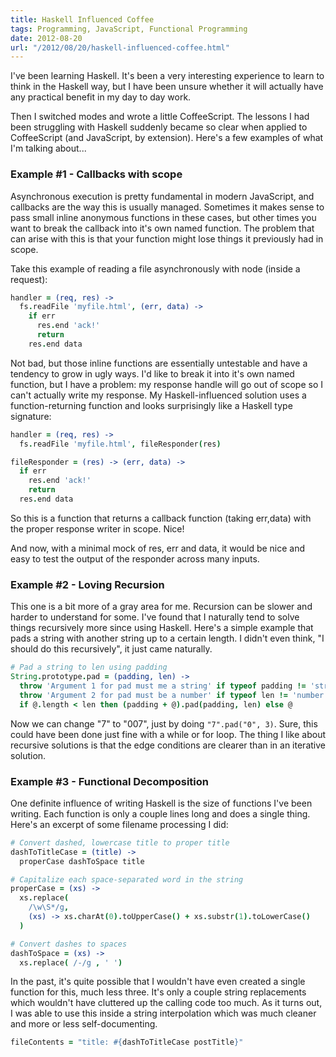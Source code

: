 ```yaml
---
title: Haskell Influenced Coffee
tags: Programming, JavaScript, Functional Programming
date: 2012-08-20
url: "/2012/08/20/haskell-influenced-coffee.html"
---
```


I've been learning Haskell. It's been a very interesting experience to
learn to think in the Haskell way, but I have been unsure whether it will
actually have any practical benefit in my day to day work.

Then I switched modes and wrote a little CoffeeScript. The lessons I had
been struggling with Haskell suddenly became so clear when applied to
CoffeeScript (and JavaScript, by extension). Here's a few examples of
what I'm talking about...

### Example #1 - Callbacks with scope

Asynchronous execution is pretty fundamental in modern JavaScript, and
callbacks are the way this is usually managed. Sometimes it makes sense
to pass small inline anonymous functions in these cases, but other times
you want to break the callback into it's own named function. The problem
that can arise with this is that your function might lose things it
previously had in scope.

Take this example of reading a file asynchronously with node (inside
a request):

```coffeescript
handler = (req, res) ->
  fs.readFile 'myfile.html', (err, data) ->
    if err
      res.end 'ack!'
      return
    res.end data
```


Not bad, but those inline functions are essentially untestable and have
a tendency to grow in ugly ways. I'd like to break it into it's own
named function, but I have a problem: my response handle will go out of
scope so I can't actually write my response. My Haskell-influenced
solution uses a function-returning function and looks surprisingly
like a Haskell type signature:

```coffeescript
handler = (req, res) ->
  fs.readFile 'myfile.html', fileResponder(res)

fileResponder = (res) -> (err, data) ->
  if err
    res.end 'ack!'
    return
  res.end data
```

So this is a function that returns a callback function (taking err,data)
with the proper response writer in scope. Nice!

And now, with a minimal mock of res, err and data, it would be nice
and easy to test the output of the responder across many inputs.

### Example #2 - Loving Recursion

This one is a bit more of a gray area for me. Recursion can be slower and
harder to understand for some. I've found that I naturally tend to solve
things recursively more since using Haskell. Here's a simple example that
pads a string with another string up to a certain length. I didn't even
think, "I should do this recursively", it just came naturally.

```coffeescript
# Pad a string to len using padding
String.prototype.pad = (padding, len) ->
  throw 'Argument 1 for pad must me a string' if typeof padding != 'string'
  throw 'Argument 2 for pad must be a number' if typeof len != 'number'
  if @.length < len then (padding + @).pad(padding, len) else @
```

Now we can change "7" to "007", just by doing `"7".pad("0", 3)`. Sure, this
could have been done just fine with a while or for loop. The thing I like
about recursive solutions is that the edge conditions are clearer than in
an iterative solution.

### Example #3 - Functional Decomposition

One definite influence of writing Haskell is the size of functions I've
been writing. Each function is only a couple lines long and does a single
thing. Here's an excerpt of some filename processing I did:

```coffeescript
# Convert dashed, lowercase title to proper title
dashToTitleCase = (title) ->
  properCase dashToSpace title

# Capitalize each space-separated word in the string
properCase = (xs) ->
  xs.replace(
    /\w\S*/g,
    (xs) -> xs.charAt(0).toUpperCase() + xs.substr(1).toLowerCase()
  )

# Convert dashes to spaces
dashToSpace = (xs) ->
  xs.replace( /-/g , ' ')
```

In the past, it's quite possible that I wouldn't have even created a
single function for this, much less three. It's only a couple string
replacements which wouldn't have cluttered up the calling code too much.
As it turns out, I was able to use this inside a string interpolation
which was much cleaner and more or less self-documenting.

```coffeescript
fileContents = "title: #{dashToTitleCase postTitle}"
```
